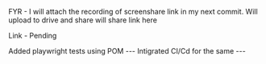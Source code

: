 FYR - I will attach the recording of screenshare link in my next commit. Will upload to drive and share will share link here

Link - Pending

Added playwright tests using POM ---
Intigrated CI/Cd for the same ---
